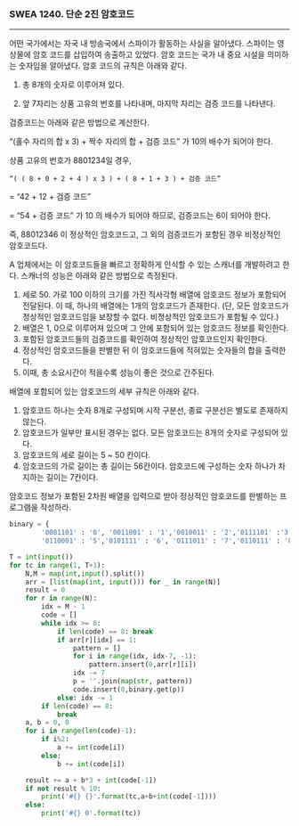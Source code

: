 ### SWEA 1240. 단순 2진 암호코드

---

어떤 국가에서는 자국 내 방송국에서 스파이가 활동하는 사실을 알아냈다. 스파이는 영상물에 암호 코드를 삽입하여 송출하고 있었다. 암호 코드는 국가 내 중요 시설을 의미하는 숫자임을 알아냈다. 암호 코드의 규칙은 아래와 같다.
 

1. 총 8개의 숫자로 이루어져 있다.

2.  앞 7자리는 상품 고유의 번호를 나타내며, 마지막 자리는 검증 코드를 나타낸다.    

   검증코드는 아래와 같은 방법으로 계산한다.  

   “(홀수 자리의 합 x 3) + 짝수 자리의 합 + 검증 코드” 가 10의 배수가 되어야 한다.    

   상품 고유의 번호가 8801234일 경우,   

    “( ( 8 + 0 + 2 + 4 ) x 3 ) + ( 8 + 1 + 3 ) + 검증 코드”

   = “42 + 12 + 검증 코드” 

   = “54 + 검증 코드” 가 10 의 배수가 되어야 하므로, 검증코드는 6이 되어야 한다.

   즉, 88012346 이 정상적인 암호코드고, 그 외의 검증코드가 포함된 경우 비정상적인 암호코드다.



A 업체에서는 이 암호코드들을 빠르고 정확하게 인식할 수 있는 스캐너를 개발하려고 한다. 스캐너의 성능은 아래와 같은 방법으로 측정된다.

1. 세로 50. 가로 100 이하의 크기를 가진 직사각형 배열에 암호코드 정보가 포함되어 전달된다. 이 때, 하나의 배열에는 1개의 암호코드가 존재한다. (단, 모든 암호코드가 정상적인 암호코드임을 보장할 수 없다. 비정상적인 암호코드가 포함될 수 있다.)
1. 배열은 1, 0으로 이루어져 있으며 그 안에 포함되어 있는 암호코드 정보를 확인한다.
1. 포함된 암호코드들의 검증코드를 확인하여 정상적인 암호코드인지 확인한다.
1. 정상적인 암호코드들을 판별한 뒤 이 암호코드들에 적혀있는 숫자들의 합을 출력한다. 
1. 이때, 총 소요시간이 적을수록 성능이 좋은 것으로 간주된다.



배열에 포함되어 있는 암호코드의 세부 규칙은 아래와 같다.

1. 암호코드 하나는 숫자 8개로 구성되며 시작 구분선, 종료 구분선은 별도로 존재하지 않는다.  
2. 암호코드가 일부만 표시된 경우는 없다. 모든 암호코드는 8개의 숫자로 구성되어 있다.
3.  암호코드의 세로 길이는 5 ~ 50 칸이다.
4. 암호코드의 가로 길이는 총 길이는 56칸이다. 암호코드에 구성하는 숫자 하나가 차지하는 길이는 7칸이다.

암호코드 정보가 포함된 2차원 배열을 입력으로 받아 정상적인 암호코드를 판별하는 프로그램을 작성하라.

```python
binary = {
        '0001101' : '0', '0011001' : '1','0010011' : '2','0111101' :'3','0100011' : '4',
        '0110001' : '5','0101111' : '6', '0111011' : '7','0110111' : '8','0001011' : '9'}

T = int(input())
for tc in range(1, T+1):
    N,M = map(int,input().split())
    arr = [list(map(int, input())) for _ in range(N)]
    result = 0
    for r in range(N):
        idx = M - 1
        code = []
        while idx >= 8:
            if len(code) == 8: break
            if arr[r][idx] == 1:
                pattern = []
                for i in range(idx, idx-7, -1):
                    pattern.insert(0,arr[r][i])
                idx -= 7
                p = ''.join(map(str, pattern))
                code.insert(0,binary.get(p))
            else: idx -= 1
        if len(code) == 8:
            break
    a, b = 0, 0
    for i in range(len(code)-1):
        if i%2:
            a += int(code[i])
        else:
            b += int(code[i])

    result += a + b*3 + int(code[-1])
    if not result % 10:
        print('#{} {}'.format(tc,a+b+int(code[-1])))
    else:
        print('#{} 0'.format(tc))
```

